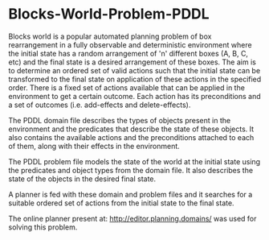 # Blocks-World-Problem-PDDL

Blocks world is a popular automated planning problem of box rearrangement in a fully observable and deterministic environment where the initial state has a random arrangement of 'n' different boxes (A, B, C, etc) and the final state is a desired arrangement of these boxes. The aim is to determine an ordered set of valid actions such that the initial state can be transformed to the final state on application of these actions in the specified order. There is a fixed set of actions available that can be applied in the environment to get a certain outcome. Each action has its preconditions and a set of outcomes (i.e. add-effects and delete-effects).

The PDDL domain file describes the types of objects present in the environment and the predicates that describe the state of these objects. It also contains the available actions and the preconditions attached to each of them, along with their effects in the environment.

The PDDL problem file models the state of the world at the initial state using the predicates and object types from the domain file. It also describes the state of the objects in the desired final state. 

A planner is fed with these domain and problem files and it searches for a suitable ordered set of actions from the initial state to the final state.

The online planner present at: http://editor.planning.domains/ was used for solving this problem.
